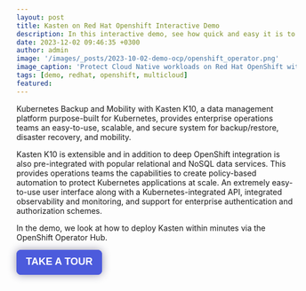 ```yaml
---
layout: post
title: Kasten on Red Hat Openshift Interactive Demo
description: In this interactive demo, see how quick and easy it is to deploy Kasten by Veeam via the Red Hat OpenShift Operator.
date: 2023-12-02 09:46:35 +0300
author: admin
image: '/images/_posts/2023-10-02-demo-ocp/openshift_operator.png'
image_caption: 'Protect Cloud Native workloads on Red Hat OpenShift with Kasten by Veeam'
tags: [demo, redhat, openshift, multicloud]
featured:
---
```

<p>
Kubernetes Backup and Mobility with Kasten K10, a data management platform purpose-built for Kubernetes, provides enterprise operations teams an easy-to-use, scalable, and secure system for backup/restore, disaster recovery, and mobility.
</p>
<p>
Kasten K10 is extensible and in addition to deep OpenShift integration is also pre-integrated with popular relational and NoSQL data services. This provides operations teams the capabilities to create policy-based automation to protect Kubernetes applications at scale. An extremely easy-to-use user interface along with a Kubernetes-integrated API, integrated observability and monitoring, and support for enterprise authentication and authorization schemes.
</p>
<p>
In the demo, we look at how to deploy Kasten within minutes via the OpenShift Operator Hub.
</p>

<div>
        <script src="https://js.storylane.io/js/v1/storylane.js"></script>
        <button onclick="Storylane.Play({type: 'popup', demo_type: 'html', width: 0, height: 0, scale: '0.95', demo_url: 'https://veeam.storylane.io/demo/hfr76e40ea6y', padding_bottom: '56.25%'})" class="sl-preview-cta" style="background-color:#4C5BDC;border:none;border-radius:8px;box-shadow:0px 0px 15px rgba(26, 19, 72, 0.45);color:#FFFFFF;cursor:pointer;display:inline-block;font-family:Poppins, Arial, sans-serif;font-size:clamp(18px, 1.599vw, 22px);font-weight:600;height:clamp(45px, 3.996vw, 55px);line-height:1.2;padding:0 clamp(15px, 1.776vw, 20px);text-overflow:ellipsis;transform:translateZ(0);transition:background 0.4s;white-space:nowrap;width:auto;z-index:999999">TAKE A TOUR<div class="sl-preview-cta-ripple" style="position:absolute;border:1px solid #4C5BDC;inset:0;border-radius:inherit;pointer-events:none"><div class="sl-preview-cta-ripple-shadow" style="box-shadow:#4C5BDC 0px 0px 4px 4px;opacity:0;border-radius:inherit;position:absolute;inset:0"></div></div></button><style>.sl-preview-cta:hover .sl-preview-cta-ripple{transition:all 1s cubic-bezier(0,0,.2,1);inset:-0.75em!important;opacity:0!important}.sl-preview-cta:hover .sl-preview-cta-ripple-shadow{opacity:0.125!important;}</style>
      </div>